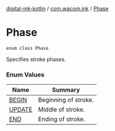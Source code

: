 [digital-ink-kotlin](../../index.md) / [com.wacom.ink](../index.md) / [Phase](./index.md)

# Phase

`enum class Phase`

Specifies stroke phases.

### Enum Values

| Name | Summary |
|---|---|
| [BEGIN](-b-e-g-i-n.md) | Beginning of stroke. |
| [UPDATE](-u-p-d-a-t-e.md) | Middle of stroke. |
| [END](-e-n-d.md) | Ending of stroke. |
